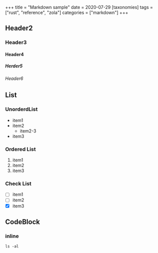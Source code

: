 +++
title = "Markdown sample"
date = 2020-07-29 
[taxonomies]
tags = ["rust", "reference", "zola"]
categories = ["markdown"]
+++

## Header2
### Header3
#### Header4
##### Herder5
###### Header6

## List

### UnorderdList

- item1
- item2
  - item2-3
- item3

### Ordered List

1. item1
2. item2
3. item3

### Check List

- [ ] item1
- [ ] item2
- [x] item3

## CodeBlock
### inline
`ls -al`

